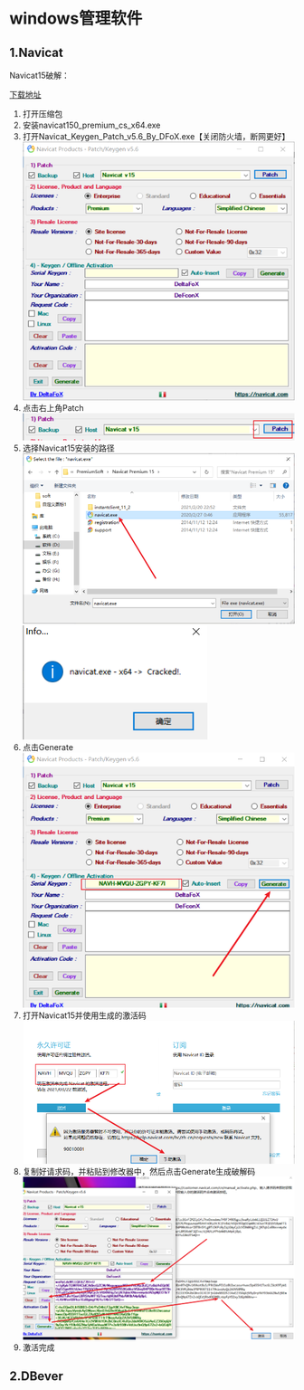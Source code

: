 # windows管理软件

## 1.Navicat

Navicat15破解：

[下载地址](https://sevenyjl.lanzous.com/iRQgJlx77ad)

1. 打开压缩包
2. 安装navicat150_premium_cs_x64.exe
3. 打开Navicat_Keygen_Patch_v5.6_By_DFoX.exe【关闭防火墙，断网更好】![image-20210220231518046](数据库管理软件.assets/image-20210220231518046.png)
4. 点击右上角Patch![image-20210220231548365](数据库管理软件.assets/image-20210220231548365.png)
5. 选择Navicat15安装的路径![image-20210220231621101](数据库管理软件.assets/image-20210220231621101.png)![image-20210220231649581](数据库管理软件.assets/image-20210220231649581.png)
6. 点击Generate![image-20210220231752125](数据库管理软件.assets/image-20210220231752125.png)
7. 打开Navicat15并使用生成的激活码![image-20210220231926301](数据库管理软件.assets/image-20210220231926301.png)
8. 复制好请求码，并粘贴到修改器中，然后点击Generate生成破解码![image-20210220232047777](数据库管理软件.assets/image-20210220232047777.png)
9. 激活完成

## 2.DBever